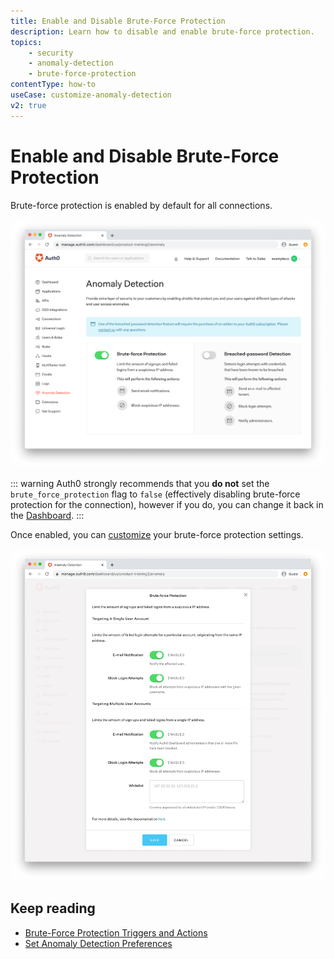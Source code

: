 ```yaml
---
title: Enable and Disable Brute-Force Protection
description: Learn how to disable and enable brute-force protection.
topics:
    - security
    - anomaly-detection
    - brute-force-protection
contentType: how-to
useCase: customize-anomaly-detection
v2: true
---
```

# Enable and Disable Brute-Force Protection

Brute-force protection is enabled by default for all connections.

![Brute-Force Protection Shield](/media/articles/anomaly-detection/anomaly-detection-overview.png)

::: warning
Auth0 strongly recommends that you **do not** set the `brute_force_protection` flag to `false` (effectively disabling brute-force protection for the connection), however if you do, you can change it back in the [Dashboard](${manage_url}/#/anomaly).
::: 

Once enabled, you can [customize](/anomaly-detection/guides/set-anomaly-detection-preferences#brute-force-protection-preferences) your brute-force protection settings.

![Brute-Force Protection Shield](/media/articles/anomaly-detection/brute-force-shield.png)

## Keep reading

* [Brute-Force Protection Triggers and Actions](/anomaly-detection/references/brute-force-protection-triggers-actions)
* [Set Anomaly Detection Preferences](/anomaly-detection/guides/set-anomaly-detection-preferences)